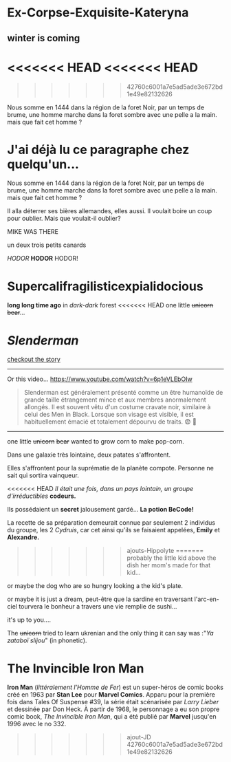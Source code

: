 # Ex-Corpse-Exquisite-Kateryna
## winter is coming
<<<<<<< HEAD
<<<<<<< HEAD
=======
>>>>>>> 42760c6001a7e5ad5ade3e672bd1e49e82132626

Nous somme en 1444 dans la région de la foret Noir, par un temps de brume, une homme marche dans la foret sombre avec une pelle a la main. mais que fait cet homme ?

J'ai déjà lu ce paragraphe chez quelqu'un...   
=======
Nous somme en 1444 dans la région de la foret Noir, par un temps de brume, une homme marche dans la foret sombre avec une pelle a la main. mais que fait cet homme ?   

Il alla déterrer ses bières allemandes, elles aussi. Il voulait boire un coup pour oublier. Mais que voulait-il oublier?


MIKE WAS THERE

un deux trois petits canards

*HODOR* **HODOR** HODOR!

Supercalifragilisticexpialidocious
=======
**long long time ago**
in _dark-dark_ forest
<<<<<<< HEAD
one little ~~unicorn~~ ~~bear~~...

# **_Slenderman_**

[checkout the story](http://www.paranormal-encyclopedie.com/wiki/Articles/Slenderman)
________________

Or this video...
<https://www.youtube.com/watch?v=6p1eVLEbOIw></a>

> Slenderman est généralement présenté comme un être humanoïde de
grande taille étrangement mince et aux membres anormalement
allongés. Il est souvent vêtu d'un costume cravate noir, similaire à
celui des Men in Black. Lorsque son visage est visible, il est
habituellement émacié et totalement dépourvu de traits.
:fearful:  :hear_no_evil:

________________

one little ~~unicorn~~ ~~bear~~ wanted to grow corn to make pop-corn.

Dans une galaxie très lointaine, deux patates s'affrontent.

Elles s'affrontent pour la suprématie de la planète compote. Personne ne sait qui sortira vainqueur.

<<<<<<< HEAD
*Il était une fois, dans un pays lointain, un groupe d'irréductibles* **__codeurs.__**

Ils possédaient un **secret** jalousement gardé... **__La potion BeCode!__**

La recette de sa préparation demeurait connue par seulement 2 individus du groupe, les 2 *Cydruis*, car cet ainsi qu'ils se faisaient appelées, **Emily** et **Alexandre.**
>>>>>>> ajouts-Hippolyte
=======
probably the little kid above the dish her mom's made for that kid...

or  maybe the dog who are so hungry looking a the kid's plate.

or maybe it is just a dream, peut-être que la sardine en traversant l'arc-en-ciel tourvera le bonheur a travers une vie remplie de sushi...

it's up to you....

The ~~unicorn~~ tried to learn ukrenian and the only thing it can say was :"*Ya zataboï slijou*" (in phonetic).

The Invincible Iron Man
=======================


**Iron Man** (*littéralement l'Homme de Fer*) est un super-héros de comic books créé en 1963 par **Stan Lee** pour **Marvel Comics**. Apparu pour la première fois dans Tales Of Suspense #39, la série était scénarisée par *Larry Lieber* et dessinée par Don Heck. À partir de 1968, le personnage a eu son propre comic book, *The Invincible Iron Man*, qui a été publié par **Marvel** jusqu'en 1996 avec le no 332.
>>>>>>> ajout-JD
>>>>>>> 42760c6001a7e5ad5ade3e672bd1e49e82132626
